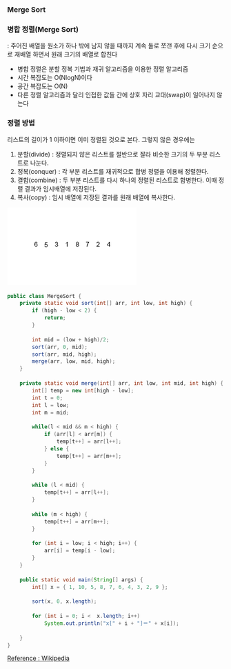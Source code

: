 ### Merge Sort

### 병합 정렬(Merge Sort)
: 주어진 배열을 원소가 하나 밖에 남지 않을 때까지 계속 둘로 쪼갠 후에 다시 크기 순으로 재배열 하면서 원래 크기의 배열로 합친다 
- 병합 정렬은 분할 정복 기법과 재귀 알고리즘을 이용한 정렬 알고리즘
- 시간 복잡도는 O(NlogN)이다 
- 공간 복잡도는 O(N)
- 다른 정렬 알고리즘과 달리 인접한 값들 간에 상호 자리 교대(swap)이 일어나지 않는다  

### 정렬 방법 
리스트의 길이가 1 이하이면 이미 정렬된 것으로 본다. 그렇지 않은 경우에는
1. 분할(divide) : 정렬되지 않은 리스트를 절반으로 잘라 비슷한 크기의 두 부분 리스트로 나눈다.
2. 정복(conquer) : 각 부분 리스트를 재귀적으로 합병 정렬을 이용해 정렬한다.
3. 결합(combine) : 두 부분 리스트를 다시 하나의 정렬된 리스트로 합병한다. 이때 정렬 결과가 임시배열에 저장된다.
4. 복사(copy) : 임시 배열에 저장된 결과를 원래 배열에 복사한다.

![MergeSort](../../img/algorithm/MergeSort.gif) <br>

```java
public class MergeSort {
	private static void sort(int[] arr, int low, int high) {
		if (high - low < 2) {
			return;
		}
		
		int mid = (low + high)/2;
		sort(arr, 0, mid);
		sort(arr, mid, high);
		merge(arr, low, mid, high);
	}
	
	private static void merge(int[] arr, int low, int mid, int high) {
		int[] temp = new int[high - low];
		int t = 0;
		int l = low;
		int m = mid;
		
		while(l < mid && m < high) {
			if (arr[l] < arr[m]) {
				temp[t++] = arr[l++];
			} else {
				temp[t++] = arr[m++];
			}
		}
		
		while (l < mid) {
			temp[t++] = arr[l++];
		}
		
        while (m < high) {
            temp[t++] = arr[m++];
        }
        
        for (int i = low; i < high; i++) {
            arr[i] = temp[i - low];
        }
	}
	
	public static void main(String[] args) {
		int[] x = { 1, 10, 5, 8, 7, 6, 4, 3, 2, 9 };
		
		sort(x, 0, x.length);
		
		for (int i = 0; i <  x.length; i++)
			System.out.println("x[" + i + "]＝" + x[i]);

	}
}
```

[Reference : Wikipedia](https://ko.wikipedia.org/wiki/%ED%95%A9%EB%B3%91_%EC%A0%95%EB%A0%AC)